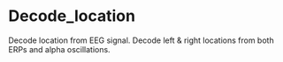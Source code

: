 # Decode_location
Decode location from EEG signal. 
Decode left & right locations from both ERPs and alpha oscillations.
